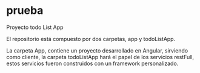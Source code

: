# prueba

Proyecto todo List App

El repositorio está compuesto por dos carpetas, app y todoListApp.

La carpeta App, contiene un proyecto desarrollado en Angular, sirviendo como cliente, la carpeta todoListApp hará el papel de los servicios restFull, estos servicios fueron construidos con un framework personalizado. 
